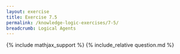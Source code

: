 ```yaml
---
layout: exercise
title: Exercise 7.5
permalink: /knowledge-logic-exercises/7-5/
breadcrumb: Logical Agents
---
```


{% include mathjax_support %}
{% include_relative question.md %}
